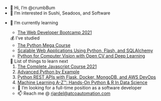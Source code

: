 <ul>
  <li>👋 Hi, I’m @crumbBum</li>
  <li> 👀 I’m interested in Sushi, Seadoos, and Software <li>

🌱 I’m currently learning 
<ul>
<li> <a href = "https://www.udemy.com/share/101W9C2@Pm1jVFpbTlYMe0dCBkhNVD5HSg==/"> The Web Developer Bootcamp 2021 </a> </li>
</ul>
💰 I've studied
<ul>
<li> <a href = "https://www.udemy.com/share/101Wa02@FG5jVEtKc1QPd0VACnN3QBRuY1di/"> The Python Mega Course </a> </li>
<li> <a href = "https://www.udemy.com/share/101sny2@Pm1jfWFKS1QKcERKA3JzVD1uY31i/"> Scalable Web Applications Using Python, Flash, and SQLAlchemy </a> </li>
<li> <a href = "https://www.udemy.com/share/10143y2@FG1gVFpbTlYMe0dCBktOfRQ=/"> Python for Computer Vision with Open CV and Deep Learning </a> </li>
</ul>
🤘 List of things to learn next
<ol>
<li> <a href = "https://www.udemy.com/share/101Wfe2@Pm1KfWFKS1QKcERKA3Jzfj1H/"> The Complete Javascript Course 2021 </a> </li>
<li> <a href = "https://www.udemy.com/share/103Z3i2@Pm1jVGJKS1QKcERKA3JzVBRHSg==/"> Advanced Python by Example </a> </li>
<li> <a href = "https://www.udemy.com/share/101tEi2@PUdKfWJbS1ENcU5DAnZNfj5uYH0=/"> Python REST APIs with Flask, Docker, MongoDB, and AWS DevOps </a> </li>
<li> <a href = "https://www.udemy.com/share/101Wci2@PkdgfVpbTlYMe0dCBkhnVD5t/"> Machine Learning A-Z™: Hands-On Python & R In Data Science </a> </li>
</ol>

- 💞️ I’m looking for a full-time position as a software developer
- 📫 Reach me @ rjardel@atcoautomation.com

<!---
crumbBum/crumbBum is a ✨ special ✨ repository because its `README.md` (this file) appears on your GitHub profile.
You can click the Preview link to take a look at your changes.
--->
